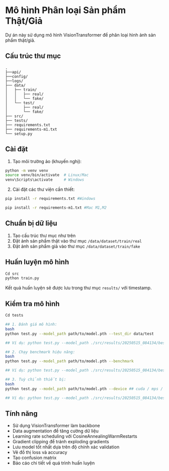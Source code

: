# Mô hình Phân loại Sản phẩm Thật/Giả

Dự án này sử dụng mô hình VisionTransformer để phân loại hình ảnh sản phẩm thật/giả.

## Cấu trúc thư mục

```
.
├──api/
├──config/
├──logs/
├── data/
│   ├── train/
│   │   ├── real/
│   │   └── fake/
│   └── test/
│       ├── real/
│       └── fake/
├── src/
├── tests/
├── requirements.txt
├── requirements-m1.txt
└── setup.py
```

## Cài đặt

1. Tạo môi trường ảo (khuyến nghị):

```bash
python -m venv venv
source venv/bin/activate  # Linux/Mac
venv\Scripts\activate     # Windows
```

2. Cài đặt các thư viện cần thiết:

```bash
pip install -r requirements.txt #Windows
```

```bash
pip install -r requirements-m1.txt #Mac M1,M2
```

## Chuẩn bị dữ liệu

1. Tạo cấu trúc thư mục như trên
2. Đặt ảnh sản phẩm thật vào thư mục `/data/dataset/train/real`
3. Đặt ảnh sản phẩm giả vào thư mục `/data/dataset/train/fake`

## Huấn luyện mô hình

```bash
Cd src
python train.py
```

Kết quả huấn luyện sẽ được lưu trong thư mục `results/` với timestamp.

## Kiểm tra mô hình

```bash
Cd tests

## 1. Đánh giá mô hình:
bash
python test.py --model_path path/to/model.pth --test_dir data/test

## Ví dụ: python test.py --model_path ./src/results/20250515_084134/best_model.pth  --test_dir /data/dataset/tests

## 2. Chạy benchmark hiệu năng:
bash
python test.py --model_path path/to/model.pth --benchmark

## Ví dụ: python test.py --model_path ./src/results/20250515_084134/best_model.pth --benchmark

## 3. Tuỳ chỉnh thiết bị:
bash
python test.py --model_path path/to/model.pth --device ## cuda / mps / cpu

## Ví dụ: python test.py --model_path ./src/results/20250515_084134/best_model.pth --device cuda

```

## Tính năng

- Sử dụng VisionTransformer làm backbone
- Data augmentation để tăng cường dữ liệu
- Learning rate scheduling với CosineAnnealingWarmRestarts
- Gradient clipping để tránh exploding gradients
- Lưu model tốt nhất dựa trên độ chính xác validation
- Vẽ đồ thị loss và accuracy
- Tạo confusion matrix
- Báo cáo chi tiết về quá trình huấn luyện
